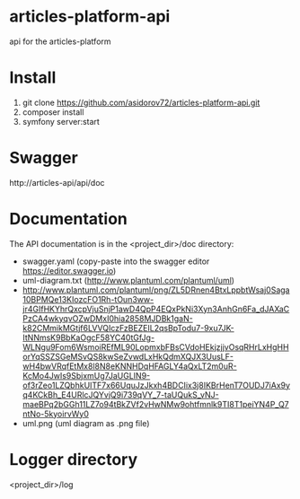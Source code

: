 # articles-platform-api
api for the articles-platform

# Install

1. git clone https://github.com/asidorov72/articles-platform-api.git
2. composer install
3. symfony server:start

# Swagger

http://articles-api/api/doc

# Documentation

The API documentation is in the <project_dir>/doc directory:
- swagger.yaml (copy-paste into the swagger editor https://editor.swagger.io)
- uml-diagram.txt (http://www.plantuml.com/plantuml/uml)
- http://www.plantuml.com/plantuml/png/ZL5DRnen4BtxLppbtWsaj0Saga10BPMQe13KIozcFO1Rh-tOun3ww-jr4GIfHKYhrQxcpVjuSnjP1awD4QpP4EQxPkNi3Xyn3AnhGn6Fa_dJAXaCPzCA4wkyqvOZwDMxI0hia2858MJDBk1gaN-k82CMmikMGtjf6LVVQIczFzBEZEIL2qsBpTodu7-9xu7JK-ItNNmsK9BbKaOgcF58YC40tGfJg-WLNgu9Fom6WsmoiREfML90LopmxbFBsCVdoHEkjzjjvOsqRHrLxHgHHorYqSSZSGeMSvQS8kwSeZvwdLxHkQdmXQJX3UusLF-wH4bwVRqfEtMx8l8N8eKNNHDqHFAGLY4aQxLT2m0uR-KcMo4JwIs9SbjxmUg7JaUGLIN9-of3rZeo1LZQbhkUITF7x66UquJzJkxh4BDCIix3j8IKBrHenT7OUDJ7iAx9yq4KCkBh_E4URlcJQYvjQ9i739qVY_7-taUQukS_vNJ-maeBPq2bGGh11LZ7o94tBkZVf2vHwNMw9ohtfmnlk9TI8T1peiYN4P_Q7ntNo-5kyoirvWy0
- uml.png (uml diagram as .png file)

# Logger directory

<project_dir>/log

